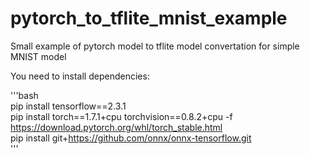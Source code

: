 # pytorch_to_tflite_mnist_example
Small example of pytorch model to tflite model convertation for simple MNIST model  
  
You need to install dependencies:  

'''bash  
pip install tensorflow==2.3.1  
pip install torch==1.7.1+cpu torchvision==0.8.2+cpu -f https://download.pytorch.org/whl/torch_stable.html  
pip install git+https://github.com/onnx/onnx-tensorflow.git  
'''  
